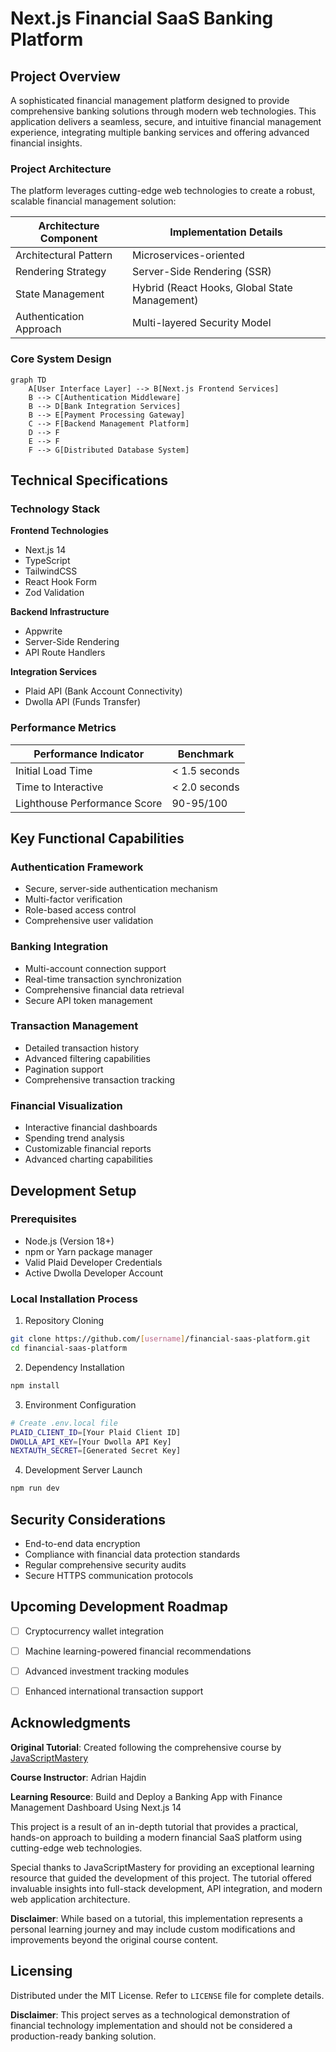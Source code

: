 # Next.js Financial SaaS Banking Platform

## Project Overview

A sophisticated financial management platform designed to provide comprehensive banking solutions through modern web technologies. This application delivers a seamless, secure, and intuitive financial management experience, integrating multiple banking services and offering advanced financial insights.

### Project Architecture

The platform leverages cutting-edge web technologies to create a robust, scalable financial management solution:

| Architecture Component | Implementation Details |
|------------------------|------------------------|
| Architectural Pattern | Microservices-oriented |
| Rendering Strategy | Server-Side Rendering (SSR) |
| State Management | Hybrid (React Hooks, Global State Management) |
| Authentication Approach | Multi-layered Security Model |

### Core System Design

```mermaid
graph TD
    A[User Interface Layer] --> B[Next.js Frontend Services]
    B --> C[Authentication Middleware]
    B --> D[Bank Integration Services]
    B --> E[Payment Processing Gateway]
    C --> F[Backend Management Platform]
    D --> F
    E --> F
    F --> G[Distributed Database System]
```

## Technical Specifications

### Technology Stack

**Frontend Technologies**
- Next.js 14
- TypeScript
- TailwindCSS
- React Hook Form
- Zod Validation

**Backend Infrastructure**
- Appwrite
- Server-Side Rendering
- API Route Handlers

**Integration Services**
- Plaid API (Bank Account Connectivity)
- Dwolla API (Funds Transfer)

### Performance Metrics

| Performance Indicator | Benchmark |
|----------------------|-----------|
| Initial Load Time | < 1.5 seconds |
| Time to Interactive | < 2.0 seconds |
| Lighthouse Performance Score | 90-95/100 |

## Key Functional Capabilities

### Authentication Framework
- Secure, server-side authentication mechanism
- Multi-factor verification
- Role-based access control
- Comprehensive user validation

### Banking Integration
- Multi-account connection support
- Real-time transaction synchronization
- Comprehensive financial data retrieval
- Secure API token management

### Transaction Management
- Detailed transaction history
- Advanced filtering capabilities
- Pagination support
- Comprehensive transaction tracking

### Financial Visualization
- Interactive financial dashboards
- Spending trend analysis
- Customizable financial reports
- Advanced charting capabilities

## Development Setup

### Prerequisites
- Node.js (Version 18+)
- npm or Yarn package manager
- Valid Plaid Developer Credentials
- Active Dwolla Developer Account

### Local Installation Process

1. Repository Cloning
```bash
git clone https://github.com/[username]/financial-saas-platform.git
cd financial-saas-platform
```

2. Dependency Installation
```bash
npm install
```

3. Environment Configuration
```bash
# Create .env.local file
PLAID_CLIENT_ID=[Your Plaid Client ID]
DWOLLA_API_KEY=[Your Dwolla API Key]
NEXTAUTH_SECRET=[Generated Secret Key]
```

4. Development Server Launch
```bash
npm run dev
```

## Security Considerations

- End-to-end data encryption
- Compliance with financial data protection standards
- Regular comprehensive security audits
- Secure HTTPS communication protocols

## Upcoming Development Roadmap

- [ ] Cryptocurrency wallet integration
- [ ] Machine learning-powered financial recommendations
- [ ] Advanced investment tracking modules
- [ ] Enhanced international transaction support


## Acknowledgments

**Original Tutorial**: Created following the comprehensive course by [JavaScriptMastery](https://www.jsmastery.pro/)

**Course Instructor**: Adrian Hajdin

**Learning Resource**: Build and Deploy a Banking App with Finance Management Dashboard Using Next.js 14

This project is a result of an in-depth tutorial that provides a practical, hands-on approach to building a modern financial SaaS platform using cutting-edge web technologies.

Special thanks to JavaScriptMastery for providing an exceptional learning resource that guided the development of this project. The tutorial offered invaluable insights into full-stack development, API integration, and modern web application architecture.

**Disclaimer**: While based on a tutorial, this implementation represents a personal learning journey and may include custom modifications and improvements beyond the original course content.

## Licensing

Distributed under the MIT License. Refer to `LICENSE` file for complete details.

**Disclaimer**: This project serves as a technological demonstration of financial technology implementation and should not be considered a production-ready banking solution.
